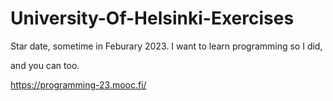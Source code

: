 # University-Of-Helsinki-Exercises
Star date, sometime in Feburary 2023. I want to learn programming so I did,

and you can too.

https://programming-23.mooc.fi/
